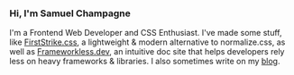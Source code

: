 <!--### Hi there 👋-->

### Hi, I'm Samuel Champagne

I'm a Frontend Web Developer and CSS Enthusiast. I've made some stuff, like [FirstStrike.css](https://firststrike.dev/), a lightweight & modern alternative to normalize.css, as well as [Frameworkless.dev](https://frameworkless.dev/), an intuitive doc site that helps developers rely less on heavy frameworks & libraries. I also sometimes write on my [blog](https://samuelchampagne.com/blog/).

<!--
**astraloverflow/astraloverflow** is a ✨ _special_ ✨ repository because its `README.md` (this file) appears on your GitHub profile.

Here are some ideas to get you started:

- 🔭 I’m currently working on ...
- 🌱 I’m currently learning ...
- 👯 I’m looking to collaborate on ...
- 🤔 I’m looking for help with ...
- 💬 Ask me about ...
- 📫 How to reach me: ...
- 😄 Pronouns: ...
- ⚡ Fun fact: ...
-->
